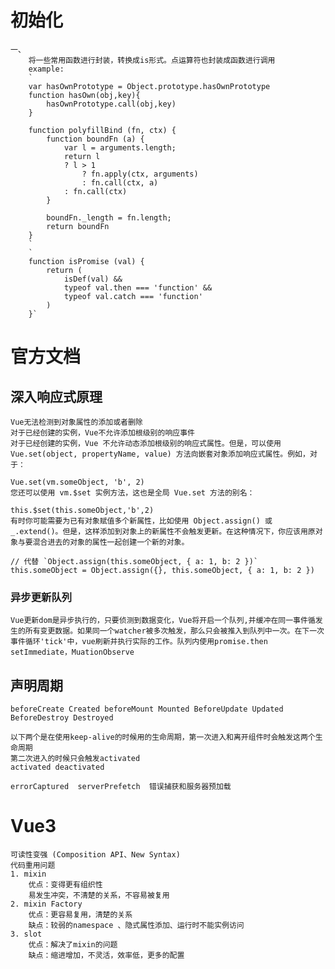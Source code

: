 # 初始化
    一、
        将一些常用函数进行封装，转换成is形式。点运算符也封装成函数进行调用
        example:
        `
        var hasOwnPrototype = Object.prototype.hasOwnPrototype
        function hasOwn(obj,key){
            hasOwnPrototype.call(obj,key)
        }
        
        function polyfillBind (fn, ctx) {
            function boundFn (a) {
                var l = arguments.length;
                return l
                ? l > 1
                    ? fn.apply(ctx, arguments)
                    : fn.call(ctx, a)
                : fn.call(ctx)
            }

            boundFn._length = fn.length;
            return boundFn
        }
        `
        `
        function isPromise (val) {
            return (
                isDef(val) &&
                typeof val.then === 'function' &&
                typeof val.catch === 'function'
            )   
        }`
# 官方文档
## 深入响应式原理
    Vue无法检测到对象属性的添加或者删除
    对于已经创建的实例，Vue不允许添加根级别的响应事件
    对于已经创建的实例，Vue 不允许动态添加根级别的响应式属性。但是，可以使用 Vue.set(object, propertyName, value) 方法向嵌套对象添加响应式属性。例如，对于：

    Vue.set(vm.someObject, 'b', 2)
    您还可以使用 vm.$set 实例方法，这也是全局 Vue.set 方法的别名：

    this.$set(this.someObject,'b',2)
    有时你可能需要为已有对象赋值多个新属性，比如使用 Object.assign() 或 _.extend()。但是，这样添加到对象上的新属性不会触发更新。在这种情况下，你应该用原对象与要混合进去的对象的属性一起创建一个新的对象。

    // 代替 `Object.assign(this.someObject, { a: 1, b: 2 })`
    this.someObject = Object.assign({}, this.someObject, { a: 1, b: 2 })
### 异步更新队列
    Vue更新dom是异步执行的，只要侦测到数据变化，Vue将开启一个队列,并缓冲在同一事件循发生的所有变更数据。如果同一个watcher被多次触发，那么只会被推入到队列中一次。在下一次事件循环'tick'中，vue刷新并执行实际的工作。队列内使用promise.then setImmediate，MuationObserve 
## 声明周期
    beforeCreate Created beforeMount Mounted BeforeUpdate Updated BeforeDestroy Destroyed
    
    以下两个是在使用keep-alive的时候用的生命周期，第一次进入和离开组件时会触发这两个生命周期
    第二次进入的时候只会触发activated
    activated deactivated

    errorCaptured  serverPrefetch  错误捕获和服务器预加载

# Vue3
    可读性变强 (Composition API、New Syntax) 
    代码重用问题
    1. mixin
        优点：变得更有组织性
        易发生冲突，不清楚的关系，不容易被复用
    2. mixin Factory 
        优点：更容易复用，清楚的关系
        缺点：较弱的namespace 、隐式属性添加、运行时不能实例访问
    3. slot
        优点：解决了mixin的问题
        缺点：缩进增加，不灵活，效率低，更多的配置

    
